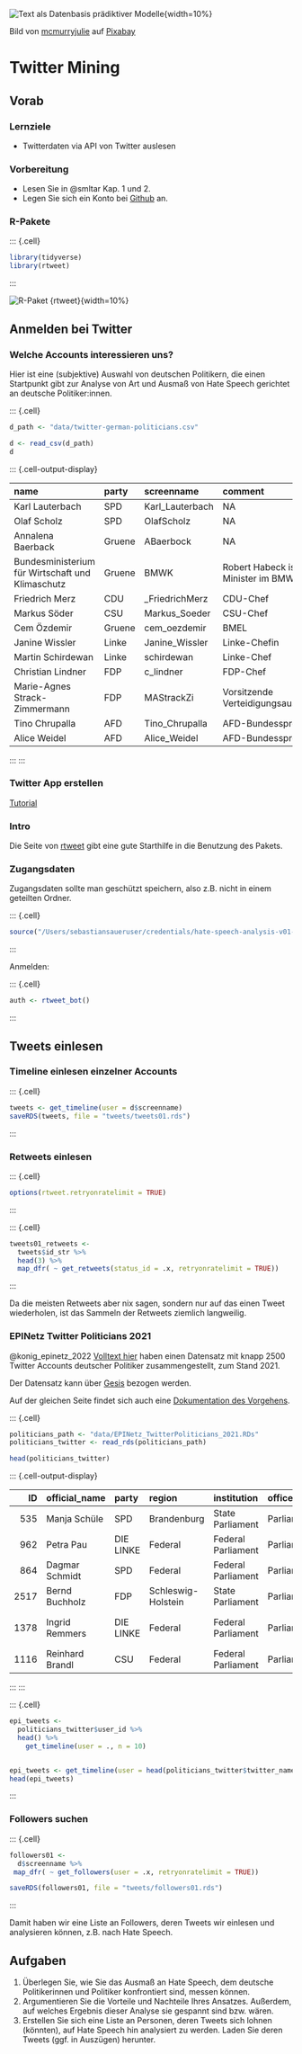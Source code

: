 


![Text als Datenbasis prädiktiver Modelle](img/text-mining-1476780_640.png){width=10%}

Bild von <a href="https://pixabay.com/de/users/mcmurryjulie-2375405/?utm_source=link-attribution&amp;utm_medium=referral&amp;utm_campaign=image&amp;utm_content=1476780">mcmurryjulie</a> auf <a href="https://pixabay.com/de//?utm_source=link-attribution&amp;utm_medium=referral&amp;utm_campaign=image&amp;utm_content=1476780">Pixabay</a>

# Twitter Mining



## Vorab


### Lernziele


- Twitterdaten via API von Twitter auslesen



### Vorbereitung

- Lesen Sie in @smltar Kap. 1 und 2.
- Legen Sie sich ein Konto bei [Github](https://github.com/) an.


### R-Pakete


::: {.cell}

```{.r .cell-code}
library(tidyverse)
library(rtweet)
```
:::


![R-Paket {rtweet}](https://docs.ropensci.org/rtweet/logo.png){width=10%}


## Anmelden bei Twitter


### Welche Accounts interessieren uns?


Hier ist eine (subjektive) Auswahl von deutschen Politikern,
die einen Startpunkt gibt zur Analyse von Art und Ausmaß von Hate Speech gerichtet an deutsche Politiker:innen.


::: {.cell}

```{.r .cell-code}
d_path <- "data/twitter-german-politicians.csv"

d <- read_csv(d_path)
d
```

::: {.cell-output-display}
<div class="kable-table">

|name                                             |party  |screenname      |comment                                |
|:------------------------------------------------|:------|:---------------|:--------------------------------------|
|Karl Lauterbach                                  |SPD    |Karl_Lauterbach |NA                                     |
|Olaf Scholz                                      |SPD    |OlafScholz      |NA                                     |
|Annalena Baerback                                |Gruene |ABaerbock       |NA                                     |
|Bundesministerium für Wirtschaft und Klimaschutz |Gruene |BMWK            |Robert Habeck ist der Minister im BMWK |
|Friedrich Merz                                   |CDU    |_FriedrichMerz  |CDU-Chef                               |
|Markus Söder                                     |CSU    |Markus_Soeder   |CSU-Chef                               |
|Cem Özdemir                                      |Gruene |cem_oezdemir    |BMEL                                   |
|Janine Wissler                                   |Linke  |Janine_Wissler  |Linke-Chefin                           |
|Martin Schirdewan                                |Linke  |schirdewan      |Linke-Chef                             |
|Christian Lindner                                |FDP    |c_lindner       |FDP-Chef                               |
|Marie-Agnes Strack-Zimmermann                    |FDP    |MAStrackZi      |Vorsitzende Verteidigungsausschuss     |
|Tino Chrupalla                                   |AFD    |Tino_Chrupalla  |AFD-Bundessprecher                     |
|Alice Weidel                                     |AFD    |Alice_Weidel    |AFD-Bundessprecherin                   |

</div>
:::
:::




### Twitter App erstellen

[Tutorial](https://cran.r-project.org/web/packages/rtweet/vignettes/auth.html)


### Intro

Die Seite von [rtweet](https://docs.ropensci.org/rtweet/) gibt eine gute Starthilfe in die Benutzung des Pakets.


### Zugangsdaten


Zugangsdaten sollte man geschützt speichern, also z.B. nicht in einem geteilten Ordner.



::: {.cell}

```{.r .cell-code}
source("/Users/sebastiansaueruser/credentials/hate-speech-analysis-v01-twitter.R")
```
:::



Anmelden:


::: {.cell}

```{.r .cell-code}
auth <- rtweet_bot()
```
:::




## Tweets einlesen


### Timeline einlesen einzelner Accounts



::: {.cell}

```{.r .cell-code}
tweets <- get_timeline(user = d$screenname)
saveRDS(tweets, file = "tweets/tweets01.rds")
```
:::




### Retweets einlesen



::: {.cell}

```{.r .cell-code}
options(rtweet.retryonratelimit = TRUE)
```
:::

::: {.cell}

```{.r .cell-code}
tweets01_retweets <- 
  tweets$id_str %>% 
  head(3) %>% 
  map_dfr( ~ get_retweets(status_id = .x, retryonratelimit = TRUE))
```
:::




Da die meisten Retweets aber nix sagen, sondern nur auf das einen Tweet wiederholen, ist das Sammeln der Retweets ziemlich langweilig.


### EPINetz Twitter Politicians 2021


@konig_epinetz_2022 [Volltext hier](https://link.springer.com/article/10.1007/s11615-022-00405-7) haben einen Datensatz mit knapp 2500 Twitter Accounts deutscher Politiker zusammengestellt, zum Stand 2021.


Der Datensatz kann über [Gesis](https://search.gesis.org/research_data/SDN-10.7802-2415?doi=10.7802/2415) bezogen werden.

Auf der gleichen Seite findet sich auch eine [Dokumentation des Vorgehens](https://access.gesis.org/sharing/2415/3675).



::: {.cell}

```{.r .cell-code}
politicians_path <- "data/EPINetz_TwitterPoliticians_2021.RDs"
politicians_twitter <- read_rds(politicians_path)

head(politicians_twitter)
```

::: {.cell-output-display}
<div class="kable-table">

|   ID|official_name   |party     |region             |institution        |office          |user_id            |twitter_name       |twitter_handle |from       |until | year_of_birth|abgeordnetenwatch_id |gender |wikidata_id |
|----:|:---------------|:---------|:------------------|:------------------|:---------------|:------------------|:------------------|:--------------|:----------|:-----|-------------:|:--------------------|:------|:-----------|
|  535|Manja Schüle    |SPD       |Brandenburg        |State Parliament   |Parliamentarian |827090742162100224 |Manja Schüle       |ManjaSchuele   |2019-09-25 |NA    |          1976|146790               |female |Q40974942   |
|  962|Petra Pau       |DIE LINKE |Federal            |Federal Parliament |Parliamentarian |1683845126         |Team PetraPau      |TeamPetraPau   |2017-10-24 |NA    |          1963|79091                |female |Q77195      |
|  864|Dagmar Schmidt  |SPD       |Federal            |Federal Parliament |Parliamentarian |1377117206         |Team #dieschmidt   |TeamDieSchmidt |2017-10-24 |NA    |          1973|79036                |female |Q15433815   |
| 2517|Bernd Buchholz  |FDP       |Schleswig-Holstein |State Parliament   |Parliamentarian |1073605033         |Bernd Buchholz     |BerndBuchholz  |2017-06-06 |NA    |          1961|121092               |male   |Q823715     |
| 1378|Ingrid Remmers  |DIE LINKE |Federal            |Federal Parliament |Parliamentarian |551802475          |Ingrid Remmers MdB |ingrid_remmers |2017-10-24 |NA    |          1965|120775               |female |Q1652660    |
| 1116|Reinhard Brandl |CSU       |Federal            |Federal Parliament |Parliamentarian |262730721          |Reinhard Brandl    |reinhardbrandl |2017-10-24 |NA    |          1977|79427                |male   |Q111160     |

</div>
:::
:::

::: {.cell}

```{.r .cell-code}
epi_tweets <- 
  politicians_twitter$user_id %>% 
  head() %>% 
    get_timeline(user = ., n = 10)


epi_tweets <- get_timeline(user = head(politicians_twitter$twitter_name), n = 10)
head(epi_tweets)
```
:::





### Followers suchen





::: {.cell}

```{.r .cell-code}
followers01 <-
  d$screenname %>% 
 map_dfr( ~ get_followers(user = .x, retryonratelimit = TRUE))

saveRDS(followers01, file = "tweets/followers01.rds")
```
:::



Damit haben wir eine Liste an Followers, deren Tweets wir einlesen und analysieren können,
z.B. nach Hate Speech.



## Aufgaben

1. Überlegen Sie, wie Sie das Ausmaß an Hate Speech, dem deutsche Politikerinnen und Politiker konfrontiert sind, messen können.
2. Argumentieren Sie die Vorteile und Nachteile Ihres Ansatzes. Außerdem, auf welches Ergebnis dieser Analyse sie gespannt sind bzw. wären.
1. Erstellen Sie sich eine Liste an Personen, deren Tweets sich lohnen (könnten), auf Hate Speech hin analysiert zu werden. Laden Sie deren Tweets (ggf. in Auszügen) herunter.
